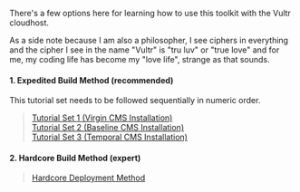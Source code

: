 There's a few options here for learning how to use this toolkit with the Vultr cloudhost.  

As a side note because I am also a philosopher, I see ciphers in everything and the cipher I see in the name "Vultr" is "tru luv" or "true love" and for me, my coding life has become my "love life", strange as that sounds. 

#### 1. Expedited Build Method (recommended)  

This tutorial set needs to be followed sequentially in numeric order.

>    [Tutorial Set 1 (Virgin CMS Installation)](./expedited-virgin-joomla.md)   
>    [Tutorial Set 2 (Baseline CMS Installation)](./expedited-baseline-joomla.md)  
>    [Tutorial Set 3 (Temporal CMS Installation)](./expedited-temporal-joomla.md)

#### 2. Hardcore Build Method (expert)

>    [Hardcore Deployment Method](./hardcore-deployment-method.md)   
